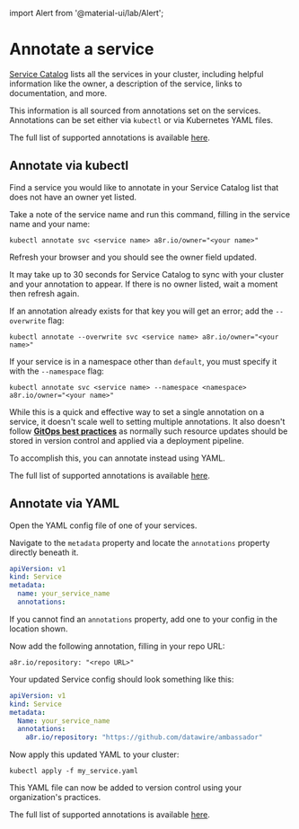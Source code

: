 import Alert from '@material-ui/lab/Alert';

# Annotate a service

[Service Catalog](https://app.getambassador.io/cloud/) lists all the services in your cluster, including helpful information like the owner, a description of the service, links to documentation, and more.

This information is all sourced from annotations set on the services.  Annotations can be set either via `kubectl` or via Kubernetes YAML files.

<Alert severity="info">The full list of supported annotations is available <a href="../../reference/annotations/">here</a>.</Alert>

## Annotate via kubectl

Find a service you would like to annotate in your Service Catalog list that does not have an owner yet listed.

Take a note of the service name and run this command, filling in the service name and your name:

```
kubectl annotate svc <service name> a8r.io/owner="<your name>"
```

Refresh your browser and you should see the owner field updated.

<Alert severity="info">It may take up to 30 seconds for Service Catalog to sync with your cluster and your annotation to appear. If there is no owner listed, wait a moment then refresh again.</Alert>

If an annotation already exists for that key you will get an error; add the `--overwrite` flag:

```
kubectl annotate --overwrite svc <service name> a8r.io/owner="<your name>"
```

If your service is in a namespace other than `default`, you must specify it with the `--namespace` flag:

```
kubectl annotate svc <service name> --namespace <namespace> a8r.io/owner="<your name>"
```

While this is a quick and effective way to set a single annotation on a service, it doesn't scale well to setting multiple annotations.  It also doesn't follow <a href="../../../../../edge-stack/1.13/topics/concepts/gitops-continuous-delivery/#continuous-delivery-and-gitops"><b>GitOps best practices</b></a> as normally such resource updates should be stored in version control and applied via a deployment pipeline.

To accomplish this, you can annotate instead using YAML.

<Alert severity="info">The full list of supported annotations is available <a href="../../reference/annotations/">here</a>.</Alert>

## Annotate via YAML

Open the YAML config file of one of your services.

Navigate to the `metadata` property and locate the `annotations` property directly beneath it.

```yaml
apiVersion: v1
kind: Service
metadata:
  name: your_service_name
  annotations:
```

If you cannot find an `annotations` property, add one to your config in the location shown.

Now add the following annotation, filling in your repo URL:

`a8r.io/repository: "<repo URL>"`

Your updated Service config should look something like this:

```yaml
apiVersion: v1
kind: Service
metadata:
  Name: your_service_name
  annotations:
    a8r.io/repository: "https://github.com/datawire/ambassador"
```

Now apply this updated YAML to your cluster:

```
kubectl apply -f my_service.yaml
```

This YAML file can now be added to version control using your organization's practices.

<Alert severity="info">The full list of supported annotations is available <a href="../../reference/annotations/">here</a>.</Alert>
